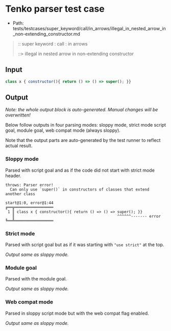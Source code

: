 # Tenko parser test case

- Path: tests/testcases/super_keyword/call/in_arrows/illegal_in_nested_arrow_in_non-extending_constructor.md

> :: super keyword : call : in arrows
>
> ::> illegal in nested arrow in non-extending constructor

## Input


`````js
class x { constructor(){ return () => () => super(); }}
`````

## Output

_Note: the whole output block is auto-generated. Manual changes will be overwritten!_

Below follow outputs in four parsing modes: sloppy mode, strict mode script goal, module goal, web compat mode (always sloppy).

Note that the output parts are auto-generated by the test runner to reflect actual result.

### Sloppy mode

Parsed with script goal and as if the code did not start with strict mode header.

`````
throws: Parser error!
  Can only use `super()` in constructors of classes that extend another class

start@1:0, error@1:44
╔══╦═════════════════
 1 ║ class x { constructor(){ return () => () => super(); }}
   ║                                             ^^^^^^------- error
╚══╩═════════════════

`````

### Strict mode

Parsed with script goal but as if it was starting with `"use strict"` at the top.

_Output same as sloppy mode._

### Module goal

Parsed with the module goal.

_Output same as sloppy mode._

### Web compat mode

Parsed in sloppy script mode but with the web compat flag enabled.

_Output same as sloppy mode._
